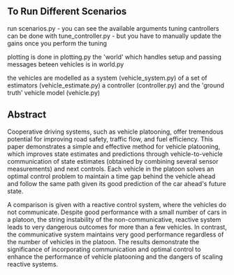 ## To Run Different Scenarios
run scenarios.py - you can see the available arguments
tuning cantrollers can be done with tune_controller.py - but you have to manually update the gains once you perform the tuning

plotting is done in plotting.py
the 'world' which handles setup and passing messages beteen vehicles is in world.py

the vehicles are modelled as a system (vehicle_system.py)
of a set of estimators (vehicle_estimate.py) a controller (controller.py) and the 'ground truth' vehicle model (vehicle.py)



## Abstract
Cooperative driving systems, such as vehicle platooning, offer tremendous potential for improving road safety, traffic flow, and fuel efficiency. This paper demonstrates a simple and effective method for vehicle platooning, which improves state estimates and predictions through vehicle-to-vehicle communication of state estimates (obtained by combining several sensor measurements) and next controls. 
Each vehicle in the platoon solves an optimal control problem to maintain a time gap behind the vehicle ahead and follow the same path given its good prediction of the car ahead's future state.  

A comparison is given with a reactive control system, where the vehicles do not communicate. Despite good performance with a small number of cars in a platoon, the string instability of the non-communicative, reactive system leads to very dangerous outcomes for more than a few vehicles. In contrast, the communicative system maintains very good performance regardless of the number of vehicles in the platoon. The results demonstrate the significance of incorporating communication and optimal control to enhance the performance of vehicle platooning and the dangers of scaling reactive systems.
